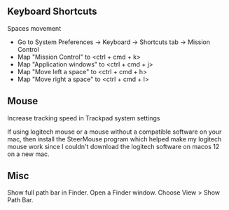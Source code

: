 ## Keyboard Shortcuts

Spaces movement
- Go to System Preferences -> Keyboard -> Shortcuts tab -> Mission Control
- Map "Mission Control" to <ctrl + cmd + k>
- Map "Application windows" to <ctrl + cmd + j>
- Map "Move left a space" to <ctrl + cmd + h>
- Map "Move right a space" to <ctrl + cmd + l>

## Mouse 
Increase tracking speed in Trackpad system settings

If using logitech mouse or a mouse without a compatible software on your mac, then install the SteerMouse program which helped make my logitech mouse work since I couldn't download the logitech software on macos 12 on a new mac.

## Misc

Show full path bar in Finder. Open a Finder window. Choose View > Show Path Bar.
